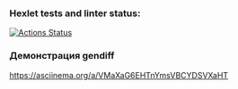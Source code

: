 ### Hexlet tests and linter status:
[![Actions Status](https://github.com/SVREYACH/frontend-project-46/actions/workflows/hexlet-check.yml/badge.svg)](https://github.com/SVREYACH/frontend-project-46/actions)

### Демонстрация gendiff
https://asciinema.org/a/VMaXaG6EHTnYmsVBCYDSVXaHT
